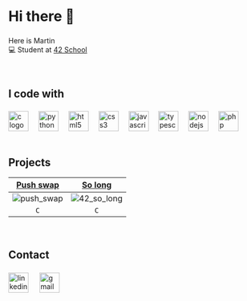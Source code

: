 <h1 align="left">Hi there 👋</h1>

###

<p align="left">Here is Martin<br>💻 Student at <a href="https://github.com/42Paris" target="_blank">42 School</a></p>

<br>

<h2 align="left">I code with</h2>

###

<div align="left">
  <img src="https://cdn.jsdelivr.net/gh/devicons/devicon/icons/c/c-original.svg" height="40" alt="c logo"  />
  <img width="12" />
  <img src="https://cdn.jsdelivr.net/gh/devicons/devicon/icons/python/python-original.svg" height="40" alt="python logo"  />
  <img width="12" />
  <img src="https://cdn.jsdelivr.net/gh/devicons/devicon/icons/html5/html5-original.svg" height="40" alt="html5 logo"  />
  <img width="12" />
  <img src="https://cdn.jsdelivr.net/gh/devicons/devicon/icons/css3/css3-original.svg" height="40" alt="css3 logo"  />
  <img width="12" />
  <img src="https://cdn.jsdelivr.net/gh/devicons/devicon/icons/javascript/javascript-original.svg" height="40" alt="javascript logo"  />
  <img width="12" />
  <img src="https://cdn.jsdelivr.net/gh/devicons/devicon/icons/typescript/typescript-original.svg" height="40" alt="typescript logo"  />
  <img width="12" />
  <img src="https://cdn.jsdelivr.net/gh/devicons/devicon/icons/nodejs/nodejs-original.svg" height="40" alt="nodejs logo"  />
  <img width="12" />
  <img src="https://cdn.jsdelivr.net/gh/devicons/devicon/icons/php/php-original.svg" height="40" alt="php logo"  />
</div>

<br>

<h2 align="left">Projects</h2>

| <a href="https://github.com/Eliottbm/42_push_swap" target="_blank">Push swap</a> | <a href="https://github.com/Eliottbm/42_so-long" target="_blank">So long</a> |
| :-------------: | :-------------: |
| ![push_swap](https://github.com/user-attachments/assets/cd5c6f00-bc08-4dae-9504-9f67ccf3f8ae) | ![42_so_long](https://github.com/user-attachments/assets/43db4712-102b-4755-9c7f-b7bf8637d909) |
| `C`  | `C`  |

<br>

<h2 align="left">Contact</h2>

###

<div align="left">
  <a href="https://linkedin.com/in/eliott-bengtsson-maire" target="_blank">
    <img src="https://raw.githubusercontent.com/maurodesouza/profile-readme-generator/master/src/assets/icons/social/linkedin/default.svg" width="40" height="40" alt="linkedin logo"  /></a>
    <img width="14" />
  <a href="mailto:bengtssonmaire.eliott@gmail.com" target="_blank">
    <img src="https://raw.githubusercontent.com/maurodesouza/profile-readme-generator/master/src/assets/icons/social/gmail/default.svg" width="40" height="40" alt="gmail logo"  />
  </a>
  
</div>
